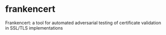 frankencert
===========

Frankencert: a tool for automated adversarial testing of certificate validation in SSL/TLS implementations
